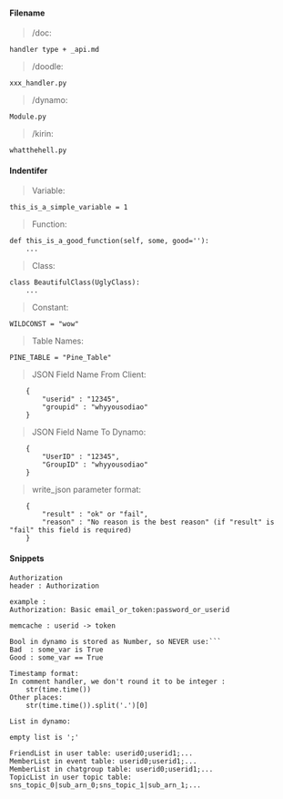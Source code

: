 #### Filename

> /doc:

```
handler type + _api.md
```

> /doodle:

```
xxx_handler.py
```

> /dynamo:

```
Module.py
```

> /kirin:

```
whatthehell.py
```


#### Indentifer 

> Variable:

```
this_is_a_simple_variable = 1
```

> Function:

```
def this_is_a_good_function(self, some, good=''):
	...
```

> Class:

```
class BeautifulClass(UglyClass):
	...
```

> Constant:

```
WILDCONST = "wow"
```

> Table Names:

```
PINE_TABLE = "Pine_Table"
```

> JSON Field Name From Client:

```
	{
		"userid" : "12345",
		"groupid" : "whyyousodiao"
	}
```

> JSON Field Name To Dynamo:

```
	{
		"UserID" : "12345",
		"GroupID" : "whyyousodiao"
	}
```

> write_json parameter format:

```
	{
		"result" : "ok" or "fail",
		"reason" : "No reason is the best reason" (if "result" is "fail" this field is required)
	}
```

#### Snippets

```
Authorization 
header : Authorization

example : 
Authorization: Basic email_or_token:password_or_userid

memcache : userid -> token

```

```
Bool in dynamo is stored as Number, so NEVER use:```
Bad  : some_var is True
Good : some_var == True
```

```
Timestamp format:
In comment handler, we don't round it to be integer : 
	str(time.time())
Other places: 
	str(time.time()).split('.')[0]
```

```
List in dynamo:

empty list is ';'

FriendList in user table: userid0;userid1;...
MemberList in event table: userid0;userid1;...
MemberList in chatgroup table: userid0;userid1;...
TopicList in user topic table: sns_topic_0|sub_arn_0;sns_topic_1|sub_arn_1;...

```